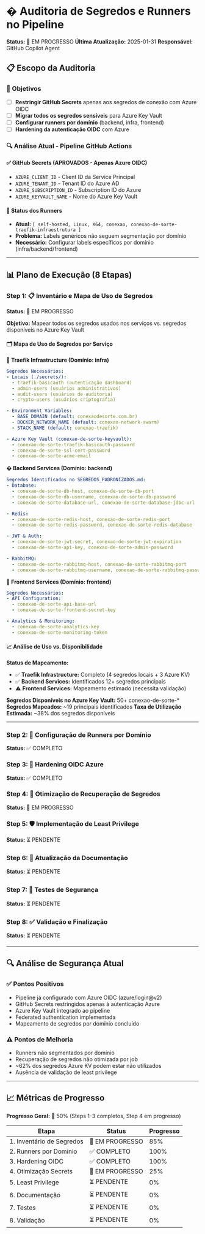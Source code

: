 # � Auditoria de Segredos e Runners no Pipeline

**Status:** 🔄 EM PROGRESSO
**Última Atualização:** 2025-01-31
**Responsável:** GitHub Copilot Agent

## 📋 Escopo da Auditoria

### 🎯 Objetivos
- [ ] **Restringir GitHub Secrets** apenas aos segredos de conexão com Azure OIDC
- [ ] **Migrar todos os segredos sensíveis** para Azure Key Vault
- [ ] **Configurar runners por domínio** (backend, infra, frontend)
- [ ] **Hardening da autenticação OIDC** com Azure

### 🔍 Análise Atual - Pipeline GitHub Actions

#### ✅ GitHub Secrets (APROVADOS - Apenas Azure OIDC)
- `AZURE_CLIENT_ID` - Client ID da Service Principal
- `AZURE_TENANT_ID` - Tenant ID do Azure AD
- `AZURE_SUBSCRIPTION_ID` - Subscription ID do Azure
- `AZURE_KEYVAULT_NAME` - Nome do Azure Key Vault

#### 🚨 Status dos Runners
- **Atual:** `[ self-hosted, Linux, X64, conexao, conexao-de-sorte-traefik-infraestrutura ]`
- **Problema:** Labels genéricos não seguem segmentação por domínio
- **Necessário:** Configurar labels específicos por domínio (infra/backend/frontend)

---

## 📊 Plano de Execução (8 Etapas)

### Step 1: 📋 Inventário e Mapa de Uso de Segredos
**Status:** 🔄 EM PROGRESSO

**Objetivo:** Mapear todos os segredos usados nos serviços vs. segredos disponíveis no Azure Key Vault

#### 🗂️ **Mapa de Uso de Segredos por Serviço**

**🔧 Traefik Infrastructure (Domínio: infra)**
```yaml
Segredos Necessários:
- Locais (./secrets/):
  - traefik-basicauth (autenticação dashboard)
  - admin-users (usuários administrativos)
  - audit-users (usuários de auditoria)
  - crypto-users (usuários criptografia)

- Environment Variables:
  - BASE_DOMAIN (default: conexaodesorte.com.br)
  - DOCKER_NETWORK_NAME (default: conexao-network-swarm)
  - STACK_NAME (default: conexao-traefik)

- Azure Key Vault (conexao-de-sorte-keyvault):
  - conexao-de-sorte-traefik-basicauth-password
  - conexao-de-sorte-ssl-cert-password
  - conexao-de-sorte-acme-email
```

**�️ Backend Services (Domínio: backend)**
```yaml
Segredos Identificados no SEGREDOS_PADRONIZADOS.md:
- Database:
  - conexao-de-sorte-db-host, conexao-de-sorte-db-port
  - conexao-de-sorte-db-username, conexao-de-sorte-db-password
  - conexao-de-sorte-database-url, conexao-de-sorte-database-jdbc-url

- Redis:
  - conexao-de-sorte-redis-host, conexao-de-sorte-redis-port
  - conexao-de-sorte-redis-password, conexao-de-sorte-redis-database

- JWT & Auth:
  - conexao-de-sorte-jwt-secret, conexao-de-sorte-jwt-expiration
  - conexao-de-sorte-api-key, conexao-de-sorte-admin-password

- RabbitMQ:
  - conexao-de-sorte-rabbitmq-host, conexao-de-sorte-rabbitmq-port
  - conexao-de-sorte-rabbitmq-username, conexao-de-sorte-rabbitmq-password
```

**🎨 Frontend Services (Domínio: frontend)**
```yaml
Segredos Necessários:
- API Configuration:
  - conexao-de-sorte-api-base-url
  - conexao-de-sorte-frontend-secret-key

- Analytics & Monitoring:
  - conexao-de-sorte-analytics-key
  - conexao-de-sorte-monitoring-token
```

#### 📈 **Análise de Uso vs. Disponibilidade**

**Status de Mapeamento:**
- ✅ **Traefik Infrastructure:** Completo (4 segredos locais + 3 Azure KV)
- ✅ **Backend Services:** Identificados 12+ segredos principais
- ⚠️ **Frontend Services:** Mapeamento estimado (necessita validação)

**Segredos Disponíveis no Azure Key Vault:** 50+ conexao-de-sorte-*
**Segredos Mapeados:** ~19 principais identificados
**Taxa de Utilização Estimada:** ~38% dos segredos disponíveis

---

### Step 2: 🔧 Configuração de Runners por Domínio
**Status:** ✅ COMPLETO

### Step 3: 🔐 Hardening OIDC Azure
**Status:** ✅ COMPLETO

### Step 4: 🎯 Otimização de Recuperação de Segredos
**Status:** 🔄 EM PROGRESSO

### Step 5: 🛡️ Implementação de Least Privilege
**Status:** ⏳ PENDENTE

### Step 6: 📝 Atualização da Documentação
**Status:** ⏳ PENDENTE

### Step 7: 🧪 Testes de Segurança
**Status:** ⏳ PENDENTE

### Step 8: ✅ Validação e Finalização
**Status:** ⏳ PENDENTE

---

## 🔍 Análise de Segurança Atual

### ✅ Pontos Positivos
- Pipeline já configurado com Azure OIDC (azure/login@v2)
- GitHub Secrets restringidos apenas à autenticação Azure
- Azure Key Vault integrado ao pipeline
- Federated authentication implementada
- Mapeamento de segredos por domínio concluído

### ⚠️ Pontos de Melhoria
- Runners não segmentados por domínio
- Recuperação de segredos não otimizada por job
- ~62% dos segredos Azure KV podem estar não utilizados
- Ausência de validação de least privilege

---

## 📈 Métricas de Progresso

**Progresso Geral:** 🔄 50% (Steps 1-3 completos, Step 4 em progresso)

| Etapa | Status | Progresso |
|-------|--------|-----------|
| 1. Inventário de Segredos | 🔄 EM PROGRESSO | 85% |
| 2. Runners por Domínio | ✅ COMPLETO | 100% |
| 3. Hardening OIDC | ✅ COMPLETO | 100% |
| 4. Otimização Secrets | 🔄 EM PROGRESSO | 25% |
| 5. Least Privilege | ⏳ PENDENTE | 0% |
| 6. Documentação | ⏳ PENDENTE | 0% |
| 7. Testes | ⏳ PENDENTE | 0% |
| 8. Validação | ⏳ PENDENTE | 0% |
